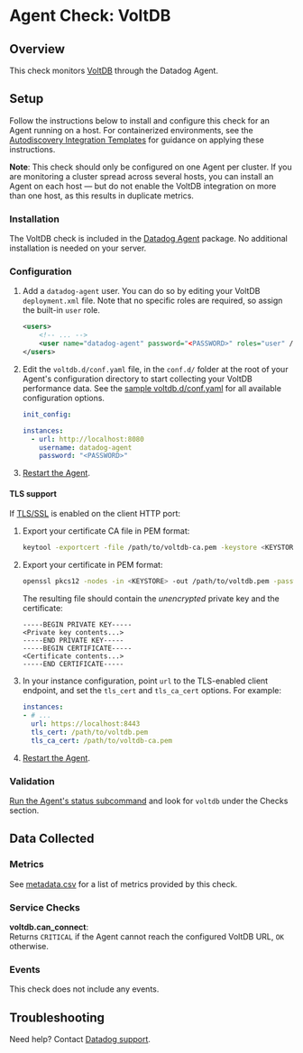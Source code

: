 # Agent Check: VoltDB

## Overview

This check monitors [VoltDB][1] through the Datadog Agent.

## Setup

Follow the instructions below to install and configure this check for an Agent running on a host. For containerized environments, see the [Autodiscovery Integration Templates][2] for guidance on applying these instructions.

**Note**: This check should only be configured on one Agent per cluster. If you are monitoring a cluster spread across several hosts, you can install an Agent on each host — but do not enable the VoltDB integration on more than one host, as this results in duplicate metrics.

### Installation

The VoltDB check is included in the [Datadog Agent][2] package.
No additional installation is needed on your server.

### Configuration

1. Add a `datadog-agent` user. You can do so by editing your VoltDB `deployment.xml` file. Note that no specific roles are required, so assign the built-in `user` role.

    ```xml
    <users>
        <!-- ... -->
        <user name="datadog-agent" password="<PASSWORD>" roles="user" />
    </users>
    ```

2. Edit the `voltdb.d/conf.yaml` file, in the `conf.d/` folder at the root of your Agent's configuration directory to start collecting your VoltDB performance data. See the [sample voltdb.d/conf.yaml][3] for all available configuration options.

    ```yaml
    init_config:

    instances:
      - url: http://localhost:8080
        username: datadog-agent
        password: "<PASSWORD>"
    ```

3. [Restart the Agent][4].

#### TLS support

If [TLS/SSL][5] is enabled on the client HTTP port:

1. Export your certificate CA file in PEM format:

    ```bash
    keytool -exportcert -file /path/to/voltdb-ca.pem -keystore <KEYSTORE> -storepass <PASSWORD> -alias voltdb -rfc
    ```

1. Export your certificate in PEM format:

    ```bash
    openssl pkcs12 -nodes -in <KEYSTORE> -out /path/to/voltdb.pem -password pass:<PASSWORD>
    ```

    The resulting file should contain the _unencrypted_ private key and the certificate:

    ```
    -----BEGIN PRIVATE KEY-----
    <Private key contents...>
    -----END PRIVATE KEY-----
    -----BEGIN CERTIFICATE-----
    <Certificate contents...>
    -----END CERTIFICATE-----
    ```

2. In your instance configuration, point `url` to the TLS-enabled client endpoint, and set the `tls_cert` and `tls_ca_cert` options. For example:

    ```yaml
    instances:
    - # ...
      url: https://localhost:8443
      tls_cert: /path/to/voltdb.pem
      tls_ca_cert: /path/to/voltdb-ca.pem
    ```

3. [Restart the Agent][4].

### Validation

[Run the Agent's status subcommand][6] and look for `voltdb` under the Checks section.

## Data Collected

### Metrics

See [metadata.csv][7] for a list of metrics provided by this check.

### Service Checks

**voltdb.can_connect**:<br>
Returns `CRITICAL` if the Agent cannot reach the configured VoltDB URL, `OK` otherwise.

### Events

This check does not include any events.

## Troubleshooting

Need help? Contact [Datadog support][8].

[1]: https://voltdb.com
[2]: https://docs.datadoghq.com/agent/kubernetes/integrations/
[3]: https://github.com/DataDog/integrations-core/blob/master/voltdb/datadog_checks/voltdb/data/conf.yaml.example
[4]: https://docs.datadoghq.com/agent/guide/agent-commands/#start-stop-and-restart-the-agent
[5]: https://docs.voltdb.com/UsingVoltDB/SecuritySSL.php
[6]: https://docs.datadoghq.com/agent/guide/agent-commands/#agent-status-and-information
[7]: https://github.com/DataDog/integrations-core/blob/master/voltdb/metadata.csv
[8]: https://docs.datadoghq.com/help/
